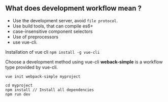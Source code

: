 ## What does development workflow mean ?

- Use the development server, avoid `file protocol`. 
- Use build tools, that can compile es6+
- case-insensitive component selectors
- Use of preprocessors 
- use vue-cli. 

Installation of vue cli
`npm install -g vue-cli`

Choose a development method using vue-cli
**weback-simple** is a workflow type provided by vue-cli.
```
vue init webpack-simple myproject
```

```
cd myproject
npm install // Install all dependencies
npm run dev
```